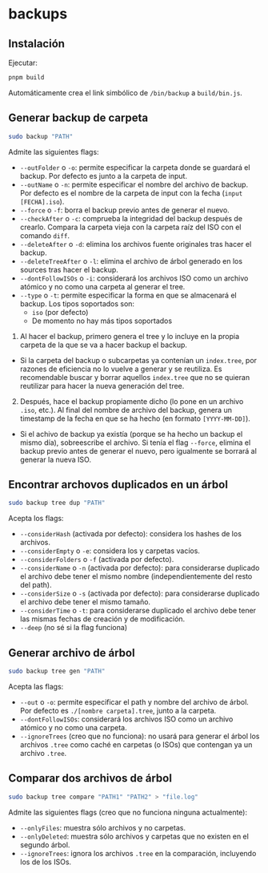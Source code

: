 # backups
## Instalación
Ejecutar:
```bash
pnpm build
```
Automáticamente crea el link simbólico de  `/bin/backup` a `build/bin.js`.
## Generar backup de carpeta
```bash
sudo backup "PATH"
```
Admite las siguientes flags:
- `--outFolder` o `-o`: permite especificar la carpeta donde se guardará el backup. Por defecto es junto a la carpeta de input.
- `--outName` o `-n`: permite especificar el nombre del archivo de backup. Por defecto es el nombre de la carpeta de input con la fecha (`input [FECHA].iso`).
- `--force` o `-f`: borra el backup previo antes de generar el nuevo.
- `--checkAfter` o `-c`: comprueba la integridad del backup después de crearlo. Compara la carpeta vieja con la carpeta raíz del ISO con el comando `diff`.
- `--deleteAfter` o `-d`: elimina los archivos fuente originales tras hacer el backup.
- `--deleteTreeAfter` o `-l`: elimina el archivo de árbol generado en los sources tras hacer el backup.
- `--dontFollowISOs` o `-i`: considerará los archivos ISO como un archivo atómico y no como una carpeta al generar el tree.
- `--type` o `-t`: permite especificar la forma en que se almacenará el backup. Los tipos soportados son:
  - `iso` (por defecto)
  - De momento no hay más tipos soportados

1. Al hacer el backup, primero genera el tree y lo incluye en la propia carpeta de la que se va a hacer backup el backup.
  - Si la carpeta del backup o subcarpetas ya contenían un `index.tree`, por razones de eficiencia no lo vuelve a generar y se reutiliza. Es recomendable buscar y borrar aquellos `index.tree` que no se quieran reutilizar para hacer la nueva generación del tree.
2. Después, hace el backup propiamente dicho (lo pone en un archivo `.iso`, etc.). Al final del nombre de archivo del backup, genera un timestamp de la fecha en que se ha hecho (en formato `[YYYY-MM-DD]`).
  - Si el achivo de backup ya existía (porque se ha hecho un backup el mismo día), sobreescribe el archivo. Si tenía el flag `--force`, elimina el backup previo antes de generar el nuevo, pero igualmente se borrará al generar la nueva ISO.

## Encontrar archovos duplicados en un árbol
```bash
sudo backup tree dup "PATH"
```

Acepta los flags:
- `--considerHash` (activada por defecto): considera los hashes de los archivos.
- `--considerEmpty` o `-e`: considera los y carpetas vacíos.
- `--considerFolders` o `-f` (activada por defecto).
- `--considerName` o `-n` (activada por defecto): para considerarse duplicado el archivo debe tener el mismo nombre (independientemente del resto del path).
- `--considerSize` o `-s` (activada por defecto): para considerarse duplicado el archivo debe tener el mismo tamaño.
- `--considerTime` o `-t`: para considerarse duplicado el archivo debe tener las mismas fechas de creación y de modificación.
- `--deep` (no sé si la flag funciona)

## Generar archivo de árbol
```bash
sudo backup tree gen "PATH"
```

Acepta las flags:
- `--out` o `-o`: permite especificar el path y nombre del archivo de árbol. Por defecto es `./[nombre carpeta].tree`, junto a la carpeta.
- `--dontFollowISOs`: considerará los archivos ISO como un archivo atómico y no como una carpeta.
- `--ignoreTrees` (creo que no funciona): no usará para generar el árbol los archivos `.tree` como caché en carpetas (o ISOs) que contengan ya un archivo `.tree`.

## Comparar dos archivos de árbol
```bash
sudo backup tree compare "PATH1" "PATH2" > "file.log"
```
Admite las siguientes flags (creo que no funciona ninguna actualmente):
- `--onlyFiles`: muestra sólo archivos y no carpetas.
- `--onlyDeleted`: muestra sólo archivos y carpetas que no existen en el segundo árbol.
- `--ignoreTrees`: ignora los archivos `.tree` en la comparación, incluyendo los de los ISOs.